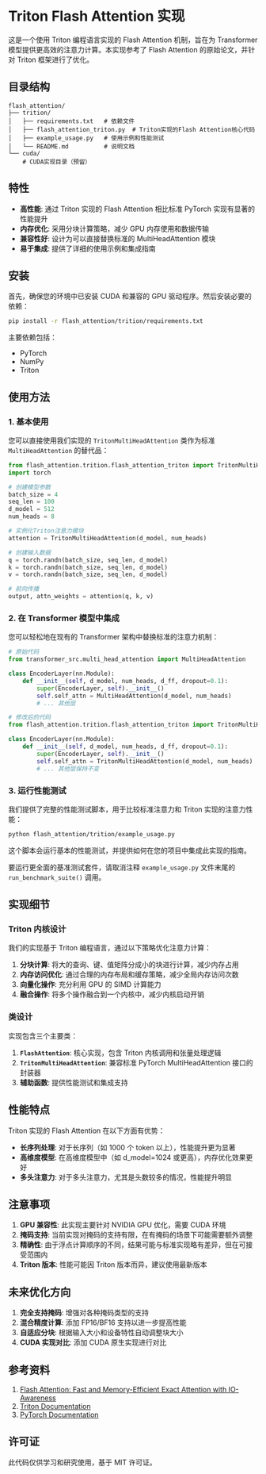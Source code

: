 # Triton Flash Attention 实现

这是一个使用 Triton 编程语言实现的 Flash Attention 机制，旨在为 Transformer 模型提供更高效的注意力计算。本实现参考了 Flash Attention 的原始论文，并针对 Triton 框架进行了优化。

## 目录结构

```
flash_attention/
├── trition/
│   ├── requirements.txt   # 依赖文件
│   ├── flash_attention_triton.py  # Triton实现的Flash Attention核心代码
│   ├── example_usage.py   # 使用示例和性能测试
│   └── README.md          # 说明文档
└── cuda/
    # CUDA实现目录（预留）
```

## 特性

- **高性能**: 通过 Triton 实现的 Flash Attention 相比标准 PyTorch 实现有显著的性能提升
- **内存优化**: 采用分块计算策略，减少 GPU 内存使用和数据传输
- **兼容性好**: 设计为可以直接替换标准的 MultiHeadAttention 模块
- **易于集成**: 提供了详细的使用示例和集成指南

## 安装

首先，确保您的环境中已安装 CUDA 和兼容的 GPU 驱动程序。然后安装必要的依赖：

```bash
pip install -r flash_attention/trition/requirements.txt
```

主要依赖包括：
- PyTorch
- NumPy
- Triton

## 使用方法

### 1. 基本使用

您可以直接使用我们实现的 `TritonMultiHeadAttention` 类作为标准 `MultiHeadAttention` 的替代品：

```python
from flash_attention.trition.flash_attention_triton import TritonMultiHeadAttention
import torch

# 创建模型参数
batch_size = 4
seq_len = 100
d_model = 512
num_heads = 8

# 实例化Triton注意力模块
attention = TritonMultiHeadAttention(d_model, num_heads)

# 创建输入数据
q = torch.randn(batch_size, seq_len, d_model)
k = torch.randn(batch_size, seq_len, d_model)
v = torch.randn(batch_size, seq_len, d_model)

# 前向传播
output, attn_weights = attention(q, k, v)
```

### 2. 在 Transformer 模型中集成

您可以轻松地在现有的 Transformer 架构中替换标准的注意力机制：

```python
# 原始代码
from transformer_src.multi_head_attention import MultiHeadAttention

class EncoderLayer(nn.Module):
    def __init__(self, d_model, num_heads, d_ff, dropout=0.1):
        super(EncoderLayer, self).__init__()
        self.self_attn = MultiHeadAttention(d_model, num_heads)
        # ... 其他层

# 修改后的代码
from flash_attention.trition.flash_attention_triton import TritonMultiHeadAttention

class EncoderLayer(nn.Module):
    def __init__(self, d_model, num_heads, d_ff, dropout=0.1):
        super(EncoderLayer, self).__init__()
        self.self_attn = TritonMultiHeadAttention(d_model, num_heads)
        # ... 其他层保持不变
```

### 3. 运行性能测试

我们提供了完整的性能测试脚本，用于比较标准注意力和 Triton 实现的注意力性能：

```bash
python flash_attention/trition/example_usage.py
```

这个脚本会运行基本的性能测试，并提供如何在您的项目中集成此实现的指南。

要运行更全面的基准测试套件，请取消注释 `example_usage.py` 文件末尾的 `run_benchmark_suite()` 调用。

## 实现细节

### Triton 内核设计

我们的实现基于 Triton 编程语言，通过以下策略优化注意力计算：

1. **分块计算**: 将大的查询、键、值矩阵分成小的块进行计算，减少内存占用
2. **内存访问优化**: 通过合理的内存布局和缓存策略，减少全局内存访问次数
3. **向量化操作**: 充分利用 GPU 的 SIMD 计算能力
4. **融合操作**: 将多个操作融合到一个内核中，减少内核启动开销

### 类设计

实现包含三个主要类：

1. **`FlashAttention`**: 核心实现，包含 Triton 内核调用和张量处理逻辑
2. **`TritonMultiHeadAttention`**: 兼容标准 PyTorch MultiHeadAttention 接口的封装器
3. **辅助函数**: 提供性能测试和集成支持

## 性能特点

Triton 实现的 Flash Attention 在以下方面有优势：

- **长序列处理**: 对于长序列（如 1000 个 token 以上），性能提升更为显著
- **高维度模型**: 在高维度模型中（如 d_model=1024 或更高），内存优化效果更好
- **多头注意力**: 对于多头注意力，尤其是头数较多的情况，性能提升明显

## 注意事项

1. **GPU 兼容性**: 此实现主要针对 NVIDIA GPU 优化，需要 CUDA 环境
2. **掩码支持**: 当前实现对掩码的支持有限，在有掩码的场景下可能需要额外调整
3. **精确性**: 由于浮点计算顺序的不同，结果可能与标准实现略有差异，但在可接受范围内
4. **Triton 版本**: 性能可能因 Triton 版本而异，建议使用最新版本

## 未来优化方向

1. **完全支持掩码**: 增强对各种掩码类型的支持
2. **混合精度计算**: 添加 FP16/BF16 支持以进一步提高性能
3. **自适应分块**: 根据输入大小和设备特性自动调整块大小
4. **CUDA 实现对比**: 添加 CUDA 原生实现进行对比

## 参考资料

1. [Flash Attention: Fast and Memory-Efficient Exact Attention with IO-Awareness](https://arxiv.org/abs/2205.14135)
2. [Triton Documentation](https://triton-lang.org/)
3. [PyTorch Documentation](https://pytorch.org/docs/stable/index.html)

## 许可证

此代码仅供学习和研究使用，基于 MIT 许可证。